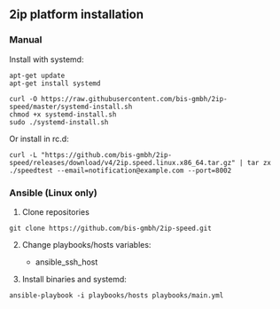 ## 2ip platform installation

### Manual

Install with systemd:

```
apt-get update
apt-get install systemd
```

```
curl -O https://raw.githubusercontent.com/bis-gmbh/2ip-speed/master/systemd-install.sh  
chmod +x systemd-install.sh  
sudo ./systemd-install.sh  
```

Or install in rc.d:

```
curl -L "https://github.com/bis-gmbh/2ip-speed/releases/download/v4/2ip.speed.linux.x86_64.tar.gz" | tar zx
./speedtest --email=notification@example.com --port=8002
```

### Ansible (Linux only)

1) Clone repositories

```git clone https://github.com/bis-gmbh/2ip-speed.git```  

2) Change playbooks/hosts variables:
    - ansible_ssh_host

3) Install binaries and systemd:

```ansible-playbook -i playbooks/hosts playbooks/main.yml```
